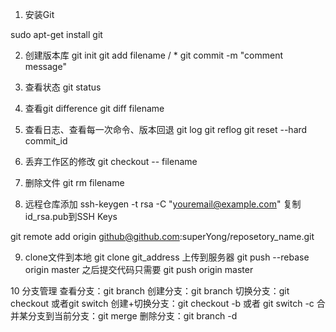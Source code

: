 1. 安装Git

sudo apt-get install git

2. 创建版本库
git init
git add filename / *
git commit -m "comment message"

3. 查看状态
git status

4. 查看git difference
git diff filename 

5. 查看日志、查看每一次命令、版本回退
git log
git reflog
git reset --hard commit_id

6. 丢弃工作区的修改
git checkout -- filename

7. 删除文件
git rm filename

8. 远程仓库添加
ssh-keygen -t rsa -C "youremail@example.com"  复制id_rsa.pub到SSH Keys
 
git remote add origin github@github.com:superYong/reposetory_name.git
 
9. clone文件到本地
git clone git_address
上传到服务器
git push --rebase origin master
之后提交代码只需要 git push origin master

10 分支管理
查看分支：git branch
创建分支：git branch <name>
切换分支：git checkout <name>或者git switch <name>
创建+切换分支：git checkout -b <name> 或者  git switch -c <name>
合并某分支到当前分支：git merge <name>
删除分支：git branch -d <name>


